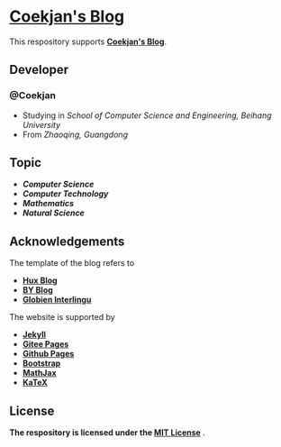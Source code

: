 [Coekjan's Blog](https://blog.coekjan.cn)
============================================

This respository supports **[Coekjan's Blog](https://blog.coekjan.cn)**.

## Developer

### @Coekjan
* Studying in *School of Computer Science and Engineering, Beihang University*
* From *Zhaoqing, Guangdong*

## Topic

* ***Computer Science***
* ***Computer Technology***
* ***Mathematics***
* ***Natural Science***

## Acknowledgements

The template of the blog refers to

* **[Hux Blog](https://github.com/Huxpro/huxpro.github.io)**
* **[BY Blog](https://github.com/qiubaiying/qiubaiying.github.io)**
* **[Globien Interlingu](https://github.com/globien/globien.github.io)**

The website is supported by
* **[Jekyll](https://jekyllrb.com/)**
* **[Gitee Pages](https://gitee.com/help/articles/4136#article-header0)**
* **[Github Pages](https://pages.github.com/)**
* **[Bootstrap](https://getbootstrap.com/)**
* **[MathJax](https://www.mathjax.org/)**
* **[KaTeX](https://katex.org/)**

## License

**The respository is licensed under the [MIT License](https://github.com/Coekjan/coekjan.github.io/blob/main/LICENSE)** .
